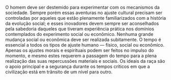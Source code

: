 ﻿O homem deve ser destemido para experimentar com os mecanismos da sociedade. Sempre porém essas aventuras no ajuste cultural precisam ser controladas por aqueles que estão plenamente familiarizados com a história da evolução social; e esses inovadores devem sempre ser aconselhados pela sabedoria daqueles que tiveram experiência prática nos domínios contemplados do experimento social ou econômico. Nenhuma grande mudança social ou econômica deve ser realizada subitamente. O tempo é essencial a todos os tipos de ajuste humano — físico, social ou econômico. Apenas os ajustes morais e espirituais podem ser feitos no impulso do momento, e mesmo estes requerem a passagem do tempo para a plena realização das suas repercussões materiais e sociais. Os ideais da raça são o apoio principal e a segurança durante os tempos críticos em que a civilização está em trânsito de um nível para outro.